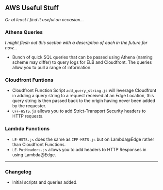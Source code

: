 ## AWS Useful Stuff
*Or at least I find it useful on occasion...*

### Athena Queries
*I might flesh out this section with a description of each in the future for now...*
- Bunch of quick SQL queries that can be passed using Athena (naming scheme may differ) to query logs for ELB and Cloudfront. The queries allow you to pull a range of information.

### Cloudfront Funtions
- Cloudfront Function Script `add_query_string.js` will leverage Cloudfront in adding a query string to a request received at an Edge Location, this query string is then passed back to the origin having never been added by the requester.
- `CFF-HSTS.js` allows you to add Strict-Transport Security headers to HTTP requests.

### Lambda Functions
- `LE-HSTS.js` does the same as `CFF-HSTS.js` but on Lambda@Edge rather than Cloudfront Functions.
- `LE-PutHeaders.js` allows you to add headers to HTTP Responses in using Lambda@Edge.

---

### Changelog
- Initial scripts and queries added.
